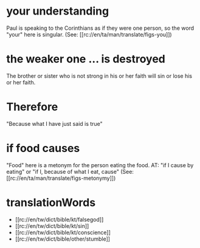 # your understanding

Paul is speaking to the Corinthians as if they were one person, so the word "your" here is singular. (See: [[rc://en/ta/man/translate/figs-you]])

# the weaker one ... is destroyed

The brother or sister who is not strong in his or her faith will sin or lose his or her faith.

# Therefore

"Because what I have just said is true"

# if food causes

"Food" here is a metonym for the person eating the food. AT: "if I cause by eating" or "if I, because of what I eat, cause" (See: [[rc://en/ta/man/translate/figs-metonymy]])

# translationWords

* [[rc://en/tw/dict/bible/kt/falsegod]]
* [[rc://en/tw/dict/bible/kt/sin]]
* [[rc://en/tw/dict/bible/kt/conscience]]
* [[rc://en/tw/dict/bible/other/stumble]]